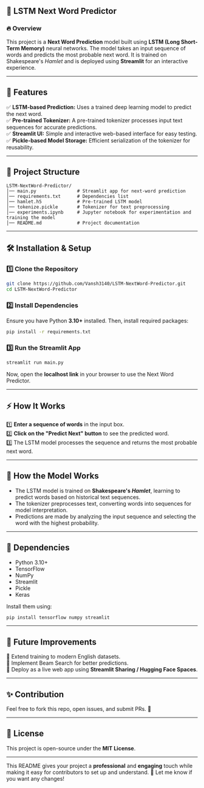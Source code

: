 ## 📜 LSTM Next Word Predictor  

### 🔥 Overview  
This project is a **Next Word Prediction** model built using **LSTM (Long Short-Term Memory)** neural networks. The model takes an input sequence of words and predicts the most probable next word. It is trained on Shakespeare's *Hamlet* and is deployed using **Streamlit** for an interactive experience.  

---

## 🚀 Features  
✅ **LSTM-based Prediction:** Uses a trained deep learning model to predict the next word.  
✅ **Pre-trained Tokenizer:** A pre-trained tokenizer processes input text sequences for accurate predictions.  
✅ **Streamlit UI:** Simple and interactive web-based interface for easy testing.  
✅ **Pickle-based Model Storage:** Efficient serialization of the tokenizer for reusability.  

---

## 📂 Project Structure  
```
LSTM-NextWord-Predictor/
│── main.py               # Streamlit app for next-word prediction
│── requirements.txt      # Dependencies list
│── hamlet.h5             # Pre-trained LSTM model
│── tokenize.pickle       # Tokenizer for text preprocessing
│── experiments.ipynb     # Jupyter notebook for experimentation and training the model
│── README.md             # Project documentation
```

---

## 🛠 Installation & Setup  

### 1️⃣ Clone the Repository  
```bash
git clone https://github.com/Vansh3140/LSTM-NextWord-Predictor.git
cd LSTM-NextWord-Predictor
```

### 2️⃣ Install Dependencies  
Ensure you have Python **3.10+** installed. Then, install required packages:  
```bash
pip install -r requirements.txt
```

### 3️⃣ Run the Streamlit App  
```bash
streamlit run main.py
```
Now, open the **localhost link** in your browser to use the Next Word Predictor.

---

## ⚡ How It Works  
1️⃣ **Enter a sequence of words** in the input box.  
2️⃣ **Click on the "Predict Next" button** to see the predicted word.  
3️⃣ The LSTM model processes the sequence and returns the most probable next word.  

---

## 🧠 How the Model Works  
- The LSTM model is trained on **Shakespeare's *Hamlet***, learning to predict words based on historical text sequences.  
- The tokenizer preprocesses text, converting words into sequences for model interpretation.  
- Predictions are made by analyzing the input sequence and selecting the word with the highest probability.  

---

## 📌 Dependencies  
- Python 3.10+  
- TensorFlow  
- NumPy  
- Streamlit  
- Pickle  
- Keras  

Install them using:  
```bash
pip install tensorflow numpy streamlit
```

---

## 🤖 Future Improvements  
📌 Extend training to modern English datasets.  
📌 Implement Beam Search for better predictions.  
📌 Deploy as a live web app using **Streamlit Sharing / Hugging Face Spaces**.  

---

## ✨ Contribution  
Feel free to fork this repo, open issues, and submit PRs. 🚀  

---

## 📜 License  
This project is open-source under the **MIT License**.  

---

This README gives your project a **professional** and **engaging** touch while making it easy for contributors to set up and understand. 🚀 Let me know if you want any changes!
